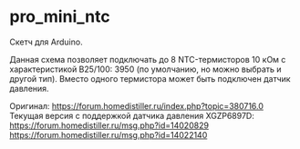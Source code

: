 # pro_mini_ntc
Скетч для Arduino.

Данная схема позволяет подключать до 8 NTC-термисторов 10 кОм с характеристикой B25/100: 3950 (по умолчанию, но можно выбрать и другой тип). Вместо одного термистора может быть подключен датчик давления.

Оригинал: https://forum.homedistiller.ru/index.php?topic=380716.0
Текущая версия с поддержкой датчика давления XGZP6897D:
https://forum.homedistiller.ru/msg.php?id=14020829
https://forum.homedistiller.ru/msg.php?id=14022140
